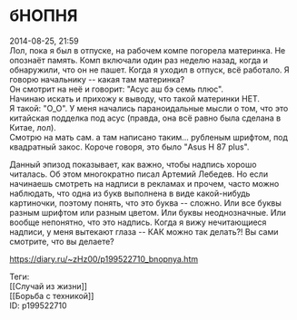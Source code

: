 бНОПНЯ
=======

   
 2014-08-25, 21:59   
  Лол, пока я был в отпуске, на рабочем компе погорела материнка. Не опознаёт память. Комп включали один раз неделю назад, когда и обнаружили, что он не пашет. Когда я уходил в отпуск, всё работало. Я говорю начальнику -- какая там материнка?   
 Он смотрит на неё и говорит: "Асус аш бэ семь плюс".   
 Начинаю искать и прихожу к выводу, что такой материнки НЕТ.   
 Я такой: "О\_О". У меня начались параноидальные мысли о том, что это китайская подделка под асус (правда, она всё равно была сделана в Китае, лол).   
 Смотрю на мать сам. а там написано таким... рубленым шрифтом, под квадратный закос. Короче говоря, это было "Asus H 87 plus".   
   
 Данный эпизод показывает, как важно, чтобы надпись хорошо читалась. Об этом многократно писал Артемий Лебедев. Но если начинаешь смотреть на надписи в рекламах и прочем, часто можно наблюдать, что одна из букв выполнена в виде какой-нибудь картиночки, поэтому понять, что это буква -- сложно. Или все буквы разным шрифтом или разным цветом. Или буквы неоднозначные. Или вообще непонятно, что это надпись. Когда я вижу нечитающиеся надписи, у меня вытекают глаза -- КАК можно так делать?! Вы сами смотрите, что вы делаете?   
    
 <https://diary.ru/~zHz00/p199522710_bnopnya.htm>   
   
 Теги:   
 [[Случай из жизни]]   
 [[Борьба с техникой]]   
 ID: p199522710